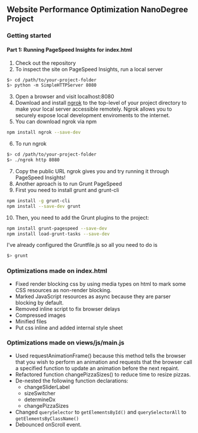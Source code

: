 ## Website Performance Optimization NanoDegree Project

### Getting started

#### Part 1: Running PageSpeed Insights for index.html

1. Check out the repository
2. To inspect the site on PageSpeed Insights, run a local server

  ```bash
  $> cd /path/to/your-project-folder
  $> python -m SimpleHTTPServer 8080
  ```

3. Open a browser and visit localhost:8080
4. Download and install [ngrok](https://ngrok.com/) to the top-level of your project directory to make your local server accessible remotely.
Ngrok allows you to securely expose local development enviroments to the internet.
5. You can download ngrok via npm
  ``` bash
  npm install ngrok --save-dev
  ```
6. To run ngrok  
  ``` bash
  $> cd /path/to/your-project-folder
  $> ./ngrok http 8080
  ```
7. Copy the public URL ngrok gives you and try running it through PageSpeed Insights! 
8. Another aproach is to run Grunt PageSpeed
9. First you need to install grunt and grunt-cli
``` bash
npm install -g grunt-cli
npm install --save-dev grunt
```
10. Then, you need to add the Grunt plugins to the project:

``` bash 
npm install grunt-pagespeed --save-dev
npm install load-grunt-tasks --save-dev
```

I've already configured the Gruntfile.js so all you need to do is 
``` bash
$> grunt
```

### Optimizations made on index.html
* Fixed render blocking css by using media types on html to mark some CSS resources as non-render blocking.
* Marked JavaScript resources as async because they are parser blocking by default. 
* Removed inline script to fix browser delays
* Compressed images
* Minified files
* Put css inline and added internal style sheet

### Optimizations made on views/js/main.js
* Used requestAnimationFrame() because this method tells the browser that you wish to perform an animation and requests that the browser call a specified function to update an animation before the next repaint.
* Refactored function changePizzaSizes() to reduce time to resize pizzas.
* De-nested the following function declarations:
  - changeSliderLabel
  - sizeSwitcher
  - determineDx
  - changePizzaSizes
* Changed ```querySelector``` to ```getElementsById()``` and ```querySelectorAll``` to ```getElementsByClassName()```    
* Debounced onScroll event.
